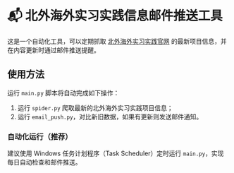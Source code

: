 # 📬 北外海外实习实践信息邮件推送工具
这是一个自动化工具，可以定期抓取 [北外海外实习实践官网](https://sxsj.bfsu.edu.cn/index/xwxx.htm) 的最新项目信息，并在内容更新时通过邮件推送提醒。

## 使用方法

运行 `main.py` 脚本将自动完成如下操作：

1. 运行 `spider.py` 爬取最新的北外海外实习实践项目信息；
2. 运行 `email_push.py`，对比新旧数据，如果有更新则发送邮件通知。

### 自动化运行（推荐）

建议使用 Windows 任务计划程序（Task Scheduler）定时运行 `main.py`，实现每日自动检查和邮件推送。

